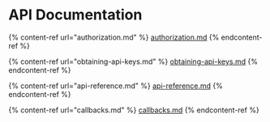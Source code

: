 # API Documentation



{% content-ref url="authorization.md" %}
[authorization.md](authorization.md)
{% endcontent-ref %}

{% content-ref url="obtaining-api-keys.md" %}
[obtaining-api-keys.md](obtaining-api-keys.md)
{% endcontent-ref %}

{% content-ref url="api-reference.md" %}
[api-reference.md](api-reference.md)
{% endcontent-ref %}

{% content-ref url="callbacks.md" %}
[callbacks.md](callbacks.md)
{% endcontent-ref %}

